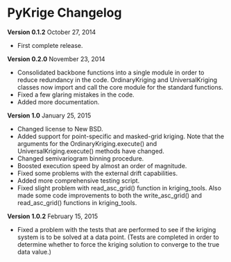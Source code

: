 PyKrige Changelog
=================

**Version 0.1.2**
October 27, 2014

* First complete release.

**Version 0.2.0**
November 23, 2014

* Consolidated backbone functions into a single module in order to reduce redundancy in the code. OrdinaryKriging and UniversalKriging classes now import and call the core module for the standard functions.
* Fixed a few glaring mistakes in the code.
* Added more documentation.

**Version 1.0**
January 25, 2015

* Changed license to New BSD.
* Added support for point-specific and masked-grid kriging. Note that the arguments for the OrdinaryKriging.execute() and UniversalKriging.execute() methods have changed.
* Changed semivariogram binning procedure.
* Boosted execution speed by almost an order of magnitude.
* Fixed some problems with the external drift capabilities.
* Added more comprehensive testing script.
* Fixed slight problem with read_asc_grid() function in kriging_tools. Also made some code improvements to both the write_asc_grid() and read_asc_grid() functions in kriging_tools.

**Version 1.0.2**
February 15, 2015

* Fixed a problem with the tests that are performed to see if the kriging system is to be solved at a data point. (Tests are completed in order to determine whether to force the kriging solution to converge to the true data value.)